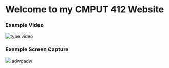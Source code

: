 # Welcome to my CMPUT 412 Website

### Example Video
![type:video](https://www.youtube.com/embed/fomonQlLAmw)
### Example Screen Capture
![](https://github.com/ryankennethrom/cmput412-website/images/test.png)
adwdadw
